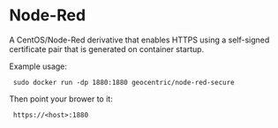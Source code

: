 # Node-Red
A CentOS/Node-Red derivative that enables HTTPS using a self-signed certificate pair that is generated on container startup.

Example usage:

     sudo docker run -dp 1880:1880 geocentric/node-red-secure

Then point your brower to it:

     https://<host>:1880


